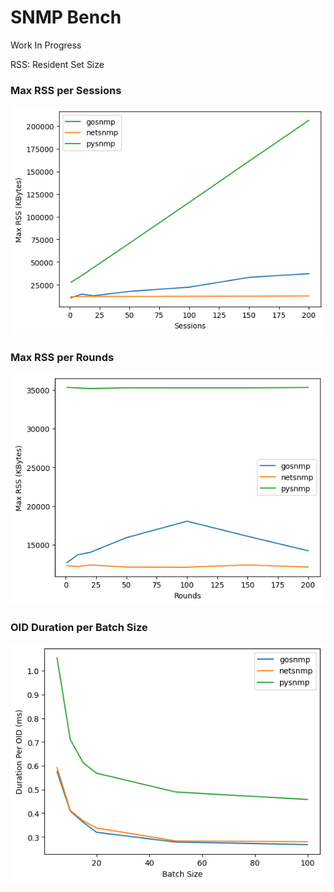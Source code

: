 # SNMP Bench

Work In Progress

RSS: Resident Set Size

### Max RSS per Sessions

![](generated_data/max_rss_per_sessions.png)

### Max RSS per Rounds

![](generated_data/max_rss_per_rounds.png)

### OID Duration per Batch Size

![](generated_data/oid_duration_per_batch_size.png)
